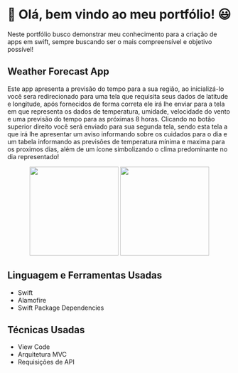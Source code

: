 # 👋 Olá, bem vindo ao meu portfólio! 😃

Neste portfólio busco demonstrar meu conhecimento para a criação de apps em swift, sempre buscando ser o mais compreensível e objetivo possível! 

## Weather Forecast App

Este app apresenta a previsão do tempo para a sua região, ao inicializá-lo você sera redirecionado para uma tela que requisita seus dados de latitude e longitude, após fornecidos de forma correta ele irá lhe enviar para a tela em que representa os dados de temperatura, umidade, velocidade do vento e uma previsão do tempo para as próximas 8 horas. Clicando no botão superior direito você será enviado para sua segunda tela, sendo esta tela a que irá lhe apresentar um aviso informando sobre os cuidados para o dia e um tabela informando as previsões de temperatura mínima e maxima para os proximos dias, além de um ícone simbolizando o clima predominante no dia representado!

<p align="center">
<img src="", width="200"/>
<img src="", width="200"/>
</p>

## Linguagem e Ferramentas Usadas
- Swift
- Alamofire
- Swift Package Dependencies

## Técnicas Usadas
- View Code
- Arquitetura MVC
- Requisições de API




